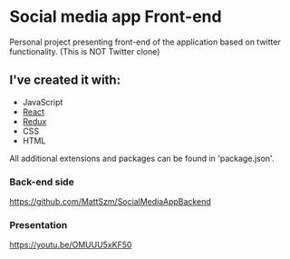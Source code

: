 # Social media app Front-end
Personal project presenting front-end of the application based on twitter functionality. 
(This is NOT Twitter clone)

##  I've created it with:
 * JavaScript
 * [React][reactlink]
 * [Redux][reduxlink]
 * CSS
 * HTML
 
  All additional extensions and packages can be found in 'package.json'.
 
 
 
 ### Back-end side
 https://github.com/MattSzm/SocialMediaAppBackend
 
 ### Presentation
 https://youtu.be/OMUUU5xKF50
 
 [reactlink]:https://reactjs.org/
 [reduxlink]:https://redux.js.org/